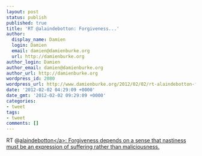 ```yaml
---
layout: post
status: publish
published: true
title: 'RT @alaindebotton: Forgiveness...'
author:
  display_name: Damien
  login: Damien
  email: damien@damienburke.org
  url: http://damienburke.org
author_login: Damien
author_email: damien@damienburke.org
author_url: http://damienburke.org
wordpress_id: 2080
wordpress_url: http://www.damienburke.org/2012/02/02/rt-alaindebotton-forgiveness/
date: '2012-02-02 04:29:09 +0000'
date_gmt: '2012-02-02 09:29:09 +0000'
categories:
- tweet
tags:
- tweet
comments: []
---
```

<p>RT @<a href="http:&#47;&#47;twitter.com&#47;alaindebotton" class="aktt_username">alaindebotton<&#47;a>: Forgiveness depends on a sense that nastiness must be an expression of suffering rather than maliciousness.</p>
